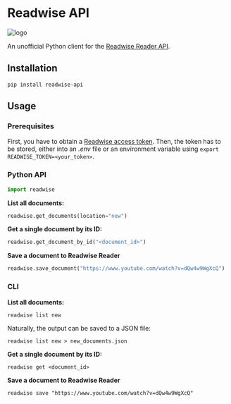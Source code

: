 # Readwise API

![logo](https://github.com/floscha/readwise-api/raw/main/logo.png)

An unofficial Python client for the [Readwise Reader API](https://readwise.io/reader_api).

## Installation

`pip install readwise-api`

## Usage

### Prerequisites

First, you have to obtain a [Readwise access token](https://readwise.io/access_token).
Then, the token has to be stored, either into an *.env* file or an environment variable using `export READWISE_TOKEN=<your_token>`.

### Python API

```python
import readwise
```

**List all documents:**

```python
readwise.get_documents(location="new")
```

**Get a single document by its ID:**

```python
readwise.get_document_by_id("<document_id>")
```

**Save a document to Readwise Reader**

```python
readwise.save_document("https://www.youtube.com/watch?v=dQw4w9WgXcQ")
```

### CLI

**List all documents:**

```shell
readwise list new
```

Naturally, the output can be saved to a JSON file:

```shell
readwise list new > new_documents.json
```

**Get a single document by its ID:**

```shell
readwise get <document_id>
```

**Save a document to Readwise Reader**

```shell
readwise save "https://www.youtube.com/watch?v=dQw4w9WgXcQ"
```
